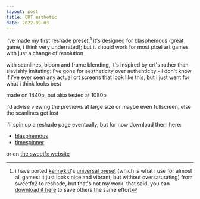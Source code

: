 ```yaml
---
layout: post
title: CRT æsthetic
date: 2022-09-03
---
```

i've made my first reshade preset.[^1] it's designed for blasphemous (great game,
i think very underrated); but it should work for most pixel art games with just
a change of resolution

with scanlines, bloom and frame blending, it's inspired by crt's rather than
slavishly imitating: i've gone for aestheticity over authenticity - i don't
know if i've ever seen any actual crt screens that look like this, but i just
went for what i think looks best

made on 1440p, but also tested at 1080p

i'd advise viewing the previews at large size or maybe even fullscreen, else the scanlines get lost

i'll spin up a reshade page eventually, but for now download them here:

* <a href="/assets/text/reshade/blasphemous-crt-aesthetic.ini" download>blasphemous</a>
* <a href="/assets/text/reshade/timespinner-crt-aesthetic.ini" download>timespinner</a>

or on [the sweetfx website](https://sfx.thelazy.net/games/preset/12125/)

[^1]: i have ported [kennykid](https://sfx.thelazy.net/users/u/Kennykid/)'s [universal preset](https://sfx.thelazy.net/users/u/Kennykid/) (which is what i use for almost all games: it just looks nice and vibrant, but without oversaturating) from sweetfx2 to reshade, but that's not my work. that said, you can <a href="/assets/text/reshade/kennykids-universal-preset.ini" download> download it here</a> to save others the same effort
